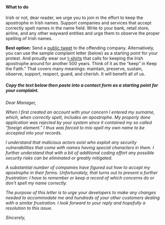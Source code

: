 #### What to do
Irish or not, dear reader, we urge you to join in the effort to keep the apostrophe in Irish names. Support companies and services that accept correctly spelt names in the name field. Write to your bank, retail store, airline, and any other wayward entities and urge them to observe the proper spelling of Irish names. 

**Best option:** Send a [public tweet](http://twitter.com/intent/tweet?text=@[xxx-company]+I+request+your+company+make+changes+to+your+service+to+accept+real+names+including+the+apostrophe+and+other+special+characters!+%23keeptheapostrophe+keeptheapostrophe.com) to the offending company. Alternatively, you can use the sample complaint letter (below) as a starting point for your protest. And proudly wear our [t-shirts](/) that calls for keeping the Irish apostrophe around for another 500 years. Think of it as the “keep” in Keep the Faith.” That covers many meanings: maintain, preserve, sustain, observe, support, respect, guard, and cherish. It will benefit all of us.

##### Copy the text below then paste into a contact form as a starting point for your complaint.

_Dear Manager,_

_When I first created an account with your concern I entered my surname, which, when correctly spelt, includes an apostrophe. My properly done application was rejected by your system since it contained my so called "foreign element." I thus was forced to mis-spell my own name to be accepted into your records._

_I understand that malicious actors exist who exploit any security vulnerabilities that come with names having special characters in them. I further understand that with a bit of additional coding effort any possible security risks can be eliminated or greatly mitigated._

_A substantial number of companies have figured out how to accept my apostrophe in their forms. Unfortunately, that turns out to present a further frustration: I have to remember or keep a record of which concerns do or don't spell my name correctly._

_The purpose of this letter is to urge your developers to make any changes needed to accommodate me and hundreds of your other customers dealing with a similar frustration. I look forward to your reply and hopefully a resolution to this issue._

_Sincerely,_
